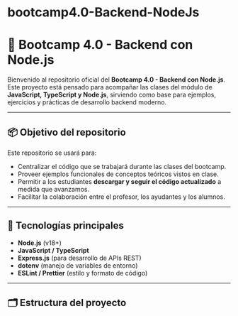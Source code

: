 # bootcamp4.0-Backend-NodeJs

# 🚀 Bootcamp 4.0 - Backend con Node.js

Bienvenido al repositorio oficial del **Bootcamp 4.0 - Backend con Node.js**.  
Este proyecto está pensado para acompañar las clases del módulo de **JavaScript, TypeScript y Node.js**, sirviendo como base para ejemplos, ejercicios y prácticas de desarrollo backend moderno.

---

## 📦 Objetivo del repositorio

Este repositorio se usará para:

- Centralizar el código que se trabajará durante las clases del bootcamp.
- Proveer ejemplos funcionales de conceptos teóricos vistos en clase.
- Permitir a los estudiantes **descargar y seguir el código actualizado** a medida que avanzamos.
- Facilitar la colaboración entre el profesor, los ayudantes y los alumnos.

---

## 🧱 Tecnologías principales

- **Node.js** (v18+)
- **JavaScript / TypeScript**
- **Express.js** (para desarrollo de APIs REST)
- **dotenv** (manejo de variables de entorno)
- **ESLint / Prettier** (estilo y formato de código)

---

## 🗂 Estructura del proyecto



